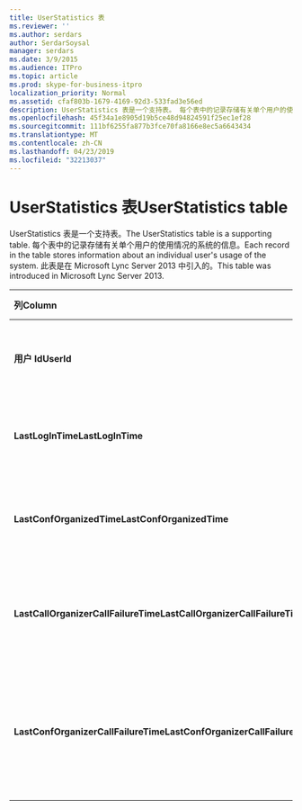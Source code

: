 ```yaml
---
title: UserStatistics 表
ms.reviewer: ''
ms.author: serdars
author: SerdarSoysal
manager: serdars
ms.date: 3/9/2015
ms.audience: ITPro
ms.topic: article
ms.prod: skype-for-business-itpro
localization_priority: Normal
ms.assetid: cfaf803b-1679-4169-92d3-533fad3e56ed
description: UserStatistics 表是一个支持表。 每个表中的记录存储有关单个用户的使用情况的系统的信息。 此表是在 Microsoft Lync Server 2013 中引入的。
ms.openlocfilehash: 45f34a1e8905d19b5ce48d94824591f25ec1ef28
ms.sourcegitcommit: 111bf6255fa877b3fce70fa8166e8ec5a6643434
ms.translationtype: MT
ms.contentlocale: zh-CN
ms.lasthandoff: 04/23/2019
ms.locfileid: "32213037"
---
```

# <a name="userstatistics-table"></a><span data-ttu-id="3e977-105">UserStatistics 表</span><span class="sxs-lookup"><span data-stu-id="3e977-105">UserStatistics table</span></span>
 
<span data-ttu-id="3e977-106">UserStatistics 表是一个支持表。</span><span class="sxs-lookup"><span data-stu-id="3e977-106">The UserStatistics table is a supporting table.</span></span> <span data-ttu-id="3e977-107">每个表中的记录存储有关单个用户的使用情况的系统的信息。</span><span class="sxs-lookup"><span data-stu-id="3e977-107">Each record in the table stores information about an individual user's usage of the system.</span></span> <span data-ttu-id="3e977-108">此表是在 Microsoft Lync Server 2013 中引入的。</span><span class="sxs-lookup"><span data-stu-id="3e977-108">This table was introduced in Microsoft Lync Server 2013.</span></span>
  
|<span data-ttu-id="3e977-109">**列**</span><span class="sxs-lookup"><span data-stu-id="3e977-109">**Column**</span></span>|<span data-ttu-id="3e977-110">**数据类型**</span><span class="sxs-lookup"><span data-stu-id="3e977-110">**Data Type**</span></span>|<span data-ttu-id="3e977-111">**键/索引**</span><span class="sxs-lookup"><span data-stu-id="3e977-111">**Key/Index**</span></span>|<span data-ttu-id="3e977-112">**详细信息**</span><span class="sxs-lookup"><span data-stu-id="3e977-112">**Details**</span></span>|
|:-----|:-----|:-----|:-----|
|<span data-ttu-id="3e977-113">**用户 Id**</span><span class="sxs-lookup"><span data-stu-id="3e977-113">**UserId**</span></span> <br/> |<span data-ttu-id="3e977-114">int</span><span class="sxs-lookup"><span data-stu-id="3e977-114">int</span></span>  <br/> |<span data-ttu-id="3e977-115">Primary</span><span class="sxs-lookup"><span data-stu-id="3e977-115">Primary</span></span>  <br/> |<span data-ttu-id="3e977-116">标识此用户的唯一编号。</span><span class="sxs-lookup"><span data-stu-id="3e977-116">Unique number identifying this user.</span></span>  <br/> |
|<span data-ttu-id="3e977-117">**LastLogInTime**</span><span class="sxs-lookup"><span data-stu-id="3e977-117">**LastLogInTime**</span></span> <br/> |<span data-ttu-id="3e977-118">datetime</span><span class="sxs-lookup"><span data-stu-id="3e977-118">datetime</span></span>  <br/> ||<span data-ttu-id="3e977-119">最后一次用户身份登录。</span><span class="sxs-lookup"><span data-stu-id="3e977-119">Last time the user logged in.</span></span>  <br/> |
|<span data-ttu-id="3e977-120">**LastConfOrganizedTime**</span><span class="sxs-lookup"><span data-stu-id="3e977-120">**LastConfOrganizedTime**</span></span> <br/> |<span data-ttu-id="3e977-121">datetime</span><span class="sxs-lookup"><span data-stu-id="3e977-121">datetime</span></span>  <br/> ||<span data-ttu-id="3e977-122">最后一次用户组织会议。</span><span class="sxs-lookup"><span data-stu-id="3e977-122">Last time the user organized a conference.</span></span>  <br/> |
|<span data-ttu-id="3e977-123">**LastCallOrganizerCallFailureTime**</span><span class="sxs-lookup"><span data-stu-id="3e977-123">**LastCallOrganizerCallFailureTime**</span></span> <br/> |<span data-ttu-id="3e977-124">datetime</span><span class="sxs-lookup"><span data-stu-id="3e977-124">datetime</span></span>  <br/> ||<span data-ttu-id="3e977-125">最后一次用户遇到呼叫失败。</span><span class="sxs-lookup"><span data-stu-id="3e977-125">Last time the user experienced a call failure.</span></span>  <br/> |
|<span data-ttu-id="3e977-126">**LastConfOrganizerCallFailureTime**</span><span class="sxs-lookup"><span data-stu-id="3e977-126">**LastConfOrganizerCallFailureTime**</span></span> <br/> |<span data-ttu-id="3e977-127">datetime</span><span class="sxs-lookup"><span data-stu-id="3e977-127">datetime</span></span>  <br/> ||<span data-ttu-id="3e977-128">最后一次用户作为会议组织者遇到呼叫失败。</span><span class="sxs-lookup"><span data-stu-id="3e977-128">Last time the user experienced a call failure as a conference organizer.</span></span>  <br/> |
   


